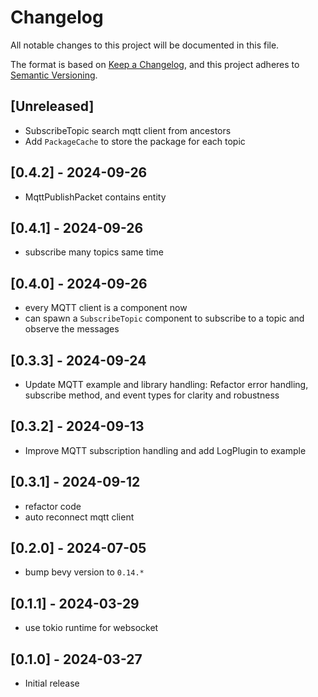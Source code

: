 # Changelog

All notable changes to this project will be documented in this file.

The format is based on [Keep a Changelog](https://keepachangelog.com/en/1.0.0/),
and this project adheres to [Semantic Versioning](https://semver.org/spec/v2.0.0.html).

## [Unreleased]

- SubscribeTopic search mqtt client from ancestors
- Add `PackageCache` to store the package for each topic

## [0.4.2] - 2024-09-26

- MqttPublishPacket contains entity

## [0.4.1] - 2024-09-26

- subscribe many topics same time

## [0.4.0] - 2024-09-26

- every MQTT client is a component now
- can spawn a `SubscribeTopic` component to subscribe to a topic and observe the messages

## [0.3.3] - 2024-09-24

- Update MQTT example and library handling: Refactor error handling, subscribe method, and event types for clarity and
  robustness

## [0.3.2] - 2024-09-13

- Improve MQTT subscription handling and add LogPlugin to example

## [0.3.1] - 2024-09-12

- refactor code
- auto reconnect mqtt client

## [0.2.0] - 2024-07-05

- bump bevy version to `0.14.*`

## [0.1.1] - 2024-03-29

- use tokio runtime for websocket

## [0.1.0] - 2024-03-27

- Initial release